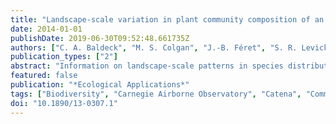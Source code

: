 ```yaml
---
title: "Landscape-scale variation in plant community composition of an African savanna from airborne species mapping"
date: 2014-01-01
publishDate: 2019-06-30T09:52:48.661735Z
authors: ["C. A. Baldeck", "M. S. Colgan", "J.-B. Féret", "S. R. Levick", "R. E. Martin", "G. P. Asner"]
publication_types: ["2"]
abstract: "Information on landscape-scale patterns in species distributions and community types is vital for ecological science and effective conservation assessment and planning. However, detailed maps of plant community structure at landscape scales seldom exist due to the inability of field-based inventories to map a sufficient number of individuals over large areas. The Carnegie Airborne Observatory (CAO) collected hyperspectral and lidar data over Kruger National Park, South Africa, and these data were used to remotely identify textgreater500 000 tree and shrub crowns over a 144-km2 landscape using stacked support vector machines. Maps of community compositional variation were produced by ordination and clustering, and the importance of hillslope-scale topo-edaphic variation in shaping community structure was evaluated with redundancy analysis. This remote species identification approach revealed spatially complex patterns in woody plant communities throughout the landscape that could not be directly observed using field-based methods alone. We estimated that topo-edaphic variables representing catenal sequences explained 21% of species compositional variation, while we also uncovered important community patterns that were unrelated to catenas, indicating a large role for other soil-related factors in shaping the savanna community. Our results demonstrate the ability of airborne species identification techniques to map biodiversity for the evaluation of ecological controls on community composition over large landscapes. © 2014 by the Ecological Society of America."
featured: false
publication: "*Ecological Applications*"
tags: ["Biodiversity", "Carnegie Airborne Observatory", "Catena", "Community", "Imaging spectroscopy", "Kruger National Park", "Lidar", "Remote sensing", "Savanna", "South Africa", "Support vector machine"]
doi: "10.1890/13-0307.1"
---
```


